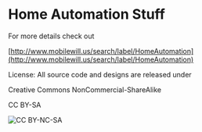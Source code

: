 Home Automation Stuff
================

For more details check out

[http://www.mobilewill.us/search/label/HomeAutomation](http://www.mobilewill.us/search/label/HomeAutomation)


License: All source code and designs are released under 

Creative Commons NonCommercial-ShareAlike 

CC BY-SA

![CC BY-NC-SA](http://i.creativecommons.org/l/by-nc-sa/3.0/88x31.png)
